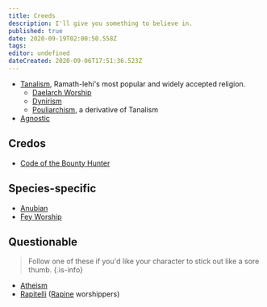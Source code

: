 ```yaml
---
title: Creeds
description: I'll give you something to believe in.
published: true
date: 2020-09-19T02:00:50.558Z
tags: 
editor: undefined
dateCreated: 2020-09-06T17:51:36.523Z
---
```


- [Tanalism](/creeds/tanalism), Ramath-lehi's most popular and widely accepted religion.
  - [Daelarch Worship](/creeds/daelarch-worship)
  - [Dynirism](/creeds/dynirism)
  - [Pouliarchism](/creeds/pouliarchism), a derivative of Tanalism
- [Agnostic](/creeds/agnostic)

## Credos

- [Code of the Bounty Hunter](/creeds/code-of-the-bounty-hunter)

## Species-specific

- [Anubian](/creeds/anubian)
- [Fey Worship](/creeds/fey-worship)

## Questionable

> Follow one of these if you'd like your character to stick out like a sore thumb.
{.is-info}

- [Atheism](/creeds/atheism)
- [Rapitelli](/creeds/rapitelli) ([Rapine](/species/rapine) worshippers)